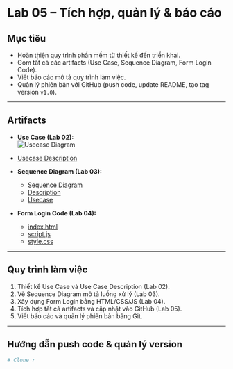 # Lab 05 – Tích hợp, quản lý & báo cáo  

##  Mục tiêu  
- Hoàn thiện quy trình phần mềm từ thiết kế đến triển khai.  
- Gom tất cả các artifacts (Use Case, Sequence Diagram, Form Login Code).  
- Viết báo cáo mô tả quy trình làm việc.  
- Quản lý phiên bản với GitHub (push code, update README, tạo tag version `v1.0`).  

---

##  Artifacts  

- **Use Case (Lab 02):**   
  ![Usecase Diagram](../lab2/usecase%20lab2.png)
 - [Usecase Description](../lab2/usecase%20description.txt)

- **Sequence Diagram (Lab 03):**  
  - [Sequence Diagram]((https://github.com/n23dcpt035-phamngocmai2509/NMNCPM-Lab01-n23dcpt035/blob/c301613ba5f28a2d059e848bc554d52f1e780a38/lab3/SQ%20lab3.png))
  - [Description]([[../lab3/sequence.png](https://github.com/n23dcpt035-phamngocmai2509/NMNCPM-Lab01-n23dcpt035/blob/main/lab3/SQ%20lab3.png)](https://github.com/n23dcpt035-phamngocmai2509/NMNCPM-Lab01-n23dcpt035/blob/main/lab3/description.txt))
  - [Usecase](https://github.com/n23dcpt035-phamngocmai2509/NMNCPM-Lab01-n23dcpt035/blob/main/lab3/usecase%20lab3.png)
- **Form Login Code (Lab 04):**  
  - [index.html]([../lab4/index.html](https://github.com/n23dcpt035-phamngocmai2509/NMNCPM-Lab01-n23dcpt035/blob/main/lab4/index.html))  
  - [script.js]([../lab4/script.js](https://github.com/n23dcpt035-phamngocmai2509/NMNCPM-Lab01-n23dcpt035/blob/main/lab4/script.js))  
  - [style.css]([../lab4/style.css](https://github.com/n23dcpt035-phamngocmai2509/NMNCPM-Lab01-n23dcpt035/blob/main/lab4/style.css))  

---

##  Quy trình làm việc  

1. Thiết kế Use Case và Use Case Description (Lab 02).  
2. Vẽ Sequence Diagram mô tả luồng xử lý (Lab 03).  
3. Xây dựng Form Login bằng HTML/CSS/JS (Lab 04).  
4. Tích hợp tất cả artifacts và cập nhật vào GitHub (Lab 05).  
5. Viết báo cáo và quản lý phiên bản bằng Git.  

---

##  Hướng dẫn push code & quản lý version  

```bash
# Clone r
